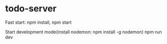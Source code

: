 # todo-server

Fast start:
npm install,
npm start

Start development mode(install nodemon: npm install -g nodemon)
npm run dev

